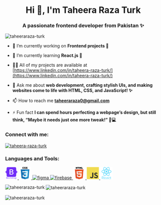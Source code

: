 <h1 align="center">Hi 👋, I'm Taheera Raza Turk</h1>
<h3 align="center">A passionate frontend developer from Pakistan ✨</h3>

<p align="left"> <img src="https://komarev.com/ghpvc/?username=taheeraraza-turk&label=Profile%20views&color=0e75b6&style=flat" alt="taheeraraza-turk" /> </p>

- 🔭 I’m currently working on **Frontend projects 🚀**

- 🌱 I’m currently learning **React.js 🙌**

- 👨‍💻 All of my projects are available at [https://www.linkedin.com/in/taheera-raza-turk/](https://www.linkedin.com/in/taheera-raza-turk/)

- 💬 Ask me about **web development, crafting stylish UIs, and making websites come to life with HTML, CSS, and JavaScript! ✨**

- 📫 How to reach me **taheeraraza0@gmail.com**

- ⚡ Fun fact **I can spend hours perfecting a webpage’s design, but still think, “Maybe it needs just one more tweak!” 🎨💻**

<h3 align="left">Connect with me:</h3>
<p align="left">
<a href="https://linkedin.com/in/taheera-raza-turk" target="blank"><img align="center" src="https://raw.githubusercontent.com/rahuldkjain/github-profile-readme-generator/master/src/images/icons/Social/linked-in-alt.svg" alt="taheera-raza-turk" height="30" width="40" /></a>
</p>

<h3 align="left">Languages and Tools:</h3>
<p align="left"> <a href="https://getbootstrap.com" target="_blank" rel="noreferrer"> <img src="https://raw.githubusercontent.com/devicons/devicon/master/icons/bootstrap/bootstrap-plain-wordmark.svg" alt="bootstrap" width="40" height="40"/> </a> <a href="https://www.w3schools.com/css/" target="_blank" rel="noreferrer"> <img src="https://raw.githubusercontent.com/devicons/devicon/master/icons/css3/css3-original-wordmark.svg" alt="css3" width="40" height="40"/> </a> <a href="https://www.figma.com/" target="_blank" rel="noreferrer"> <img src="https://www.vectorlogo.zone/logos/figma/figma-icon.svg" alt="figma" width="40" height="40"/> </a> <a href="https://firebase.google.com/" target="_blank" rel="noreferrer"> <img src="https://www.vectorlogo.zone/logos/firebase/firebase-icon.svg" alt="firebase" width="40" height="40"/> </a> <a href="https://www.w3.org/html/" target="_blank" rel="noreferrer"> <img src="https://raw.githubusercontent.com/devicons/devicon/master/icons/html5/html5-original-wordmark.svg" alt="html5" width="40" height="40"/> </a> <a href="https://developer.mozilla.org/en-US/docs/Web/JavaScript" target="_blank" rel="noreferrer"> <img src="https://raw.githubusercontent.com/devicons/devicon/master/icons/javascript/javascript-original.svg" alt="javascript" width="40" height="40"/> </a> <a href="https://reactjs.org/" target="_blank" rel="noreferrer"> <img src="https://raw.githubusercontent.com/devicons/devicon/master/icons/react/react-original-wordmark.svg" alt="react" width="40" height="40"/> </a> </p>

<p><img align="left" src="https://github-readme-stats.vercel.app/api/top-langs?username=taheeraraza-turk&show_icons=true&locale=en&layout=compact" alt="taheeraraza-turk" /></p>

<p>&nbsp;<img align="center" src="https://github-readme-stats.vercel.app/api?username=taheeraraza-turk&show_icons=true&locale=en" alt="taheeraraza-turk" /></p>

<p><img align="center" src="https://github-readme-streak-stats.herokuapp.com/?user=taheeraraza-turk&" alt="taheeraraza-turk" /></p>
